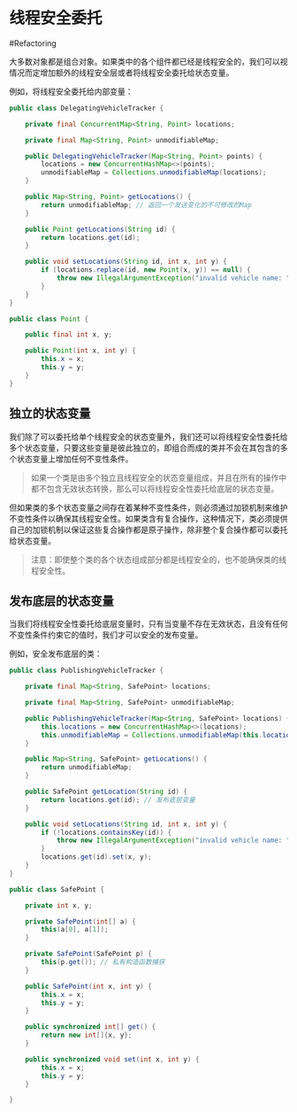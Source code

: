 # 线程安全委托
#Refactoring 

大多数对象都是组合对象。如果类中的各个组件都已经是线程安全的，我们可以视情况而定增加额外的线程安全层或者将线程安全委托给状态变量。

例如，将线程安全委托给内部变量：

```java
public class DelegatingVehicleTracker {

    private final ConcurrentMap<String, Point> locations;

    private final Map<String, Point> unmodifiableMap;

    public DelegatingVehicleTracker(Map<String, Point> points) {
        locations = new ConcurrentHashMap<>(points);
        unmodifiableMap = Collections.unmodifiableMap(locations);
    }

    public Map<String, Point> getLocations() {
        return unmodifiableMap; // 返回一个发送变化的不可修改的Map
    }

    public Point getLocations(String id) {
        return locations.get(id);
    }

    public void setLocations(String id, int x, int y) {
        if (locations.replace(id, new Point(x, y)) == null) {
            throw new IllegalArgumentException("invalid vehicle name: " + id);
        }
    }
}

public class Point {

    public final int x, y;

    public Point(int x, int y) {
        this.x = x;
        this.y = y;
    }
}
```

## 独立的状态变量

我们除了可以委托给单个线程安全的状态变量外，我们还可以将线程安全性委托给多个状态变量，只要这些变量是彼此独立的，即组合而成的类并不会在其包含的多个状态变量上增加任何不变性条件。

> 如果一个类是由多个独立且线程安全的状态变量组成，并且在所有的操作中都不包含无效状态转换，那么可以将线程安全性委托给底层的状态变量。

但如果类的多个状态变量之间存在着某种不变性条件，则必须通过加锁机制来维护不变性条件以确保其线程安全性。如果类含有复合操作，这种情况下，类必须提供自己的加锁机制以保证这些复合操作都是原子操作，除非整个复合操作都可以委托给状态变量。

> 注意：即使整个类的各个状态组成部分都是线程安全的，也不能确保类的线程安全性。

## 发布底层的状态变量

当我们将线程安全性委托给底层变量时，只有当变量不存在无效状态，且没有任何不变性条件约束它的值时，我们才可以安全的发布变量。

例如，安全发布底层的类：

```java
public class PublishingVehicleTracker {

    private final Map<String, SafePoint> locations;

    private final Map<String, SafePoint> unmodifiableMap;

    public PublishingVehicleTracker(Map<String, SafePoint> locations) {
        this.locations = new ConcurrentHashMap<>(locations);
        this.unmodifiableMap = Collections.unmodifiableMap(this.locations);
    }

    public Map<String, SafePoint> getLocations() {
        return unmodifiableMap;
    }

    public SafePoint getLocation(String id) {
        return locations.get(id); // 发布底层变量
    }

    public void setLocations(String id, int x, int y) {
        if (!locations.containsKey(id)) {
            throw new IllegalArgumentException("invalid vehicle name: " + id);
        }
        locations.get(id).set(x, y);
    }
}

public class SafePoint {

    private int x, y;

    private SafePoint(int[] a) {
        this(a[0], a[1]);
    }

    private SafePoint(SafePoint p) {
        this(p.get()); // 私有构造函数捕获
    }

    public SafePoint(int x, int y) {
        this.x = x;
        this.y = y;
    }

    public synchronized int[] get() {
        return new int[]{x, y};
    }

    public synchronized void set(int x, int y) {
        this.x = x;
        this.y = y;
    }

}
```

